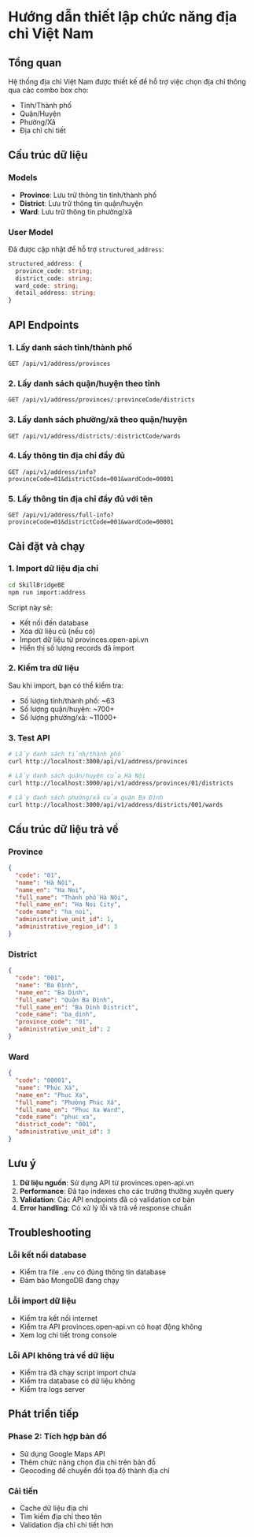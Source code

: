 # Hướng dẫn thiết lập chức năng địa chỉ Việt Nam

## Tổng quan

Hệ thống địa chỉ Việt Nam được thiết kế để hỗ trợ việc chọn địa chỉ thông qua các combo box cho:

- Tỉnh/Thành phố
- Quận/Huyện
- Phường/Xã
- Địa chỉ chi tiết

## Cấu trúc dữ liệu

### Models

- **Province**: Lưu trữ thông tin tỉnh/thành phố
- **District**: Lưu trữ thông tin quận/huyện
- **Ward**: Lưu trữ thông tin phường/xã

### User Model

Đã được cập nhật để hỗ trợ `structured_address`:

```typescript
structured_address: {
  province_code: string;
  district_code: string;
  ward_code: string;
  detail_address: string;
}
```

## API Endpoints

### 1. Lấy danh sách tỉnh/thành phố

```
GET /api/v1/address/provinces
```

### 2. Lấy danh sách quận/huyện theo tỉnh

```
GET /api/v1/address/provinces/:provinceCode/districts
```

### 3. Lấy danh sách phường/xã theo quận/huyện

```
GET /api/v1/address/districts/:districtCode/wards
```

### 4. Lấy thông tin địa chỉ đầy đủ

```
GET /api/v1/address/info?provinceCode=01&districtCode=001&wardCode=00001
```

### 5. Lấy thông tin địa chỉ đầy đủ với tên

```
GET /api/v1/address/full-info?provinceCode=01&districtCode=001&wardCode=00001
```

## Cài đặt và chạy

### 1. Import dữ liệu địa chỉ

```bash
cd SkillBridgeBE
npm run import:address
```

Script này sẽ:

- Kết nối đến database
- Xóa dữ liệu cũ (nếu có)
- Import dữ liệu từ provinces.open-api.vn
- Hiển thị số lượng records đã import

### 2. Kiểm tra dữ liệu

Sau khi import, bạn có thể kiểm tra:

- Số lượng tỉnh/thành phố: ~63
- Số lượng quận/huyện: ~700+
- Số lượng phường/xã: ~11000+

### 3. Test API

```bash
# Lấy danh sách tỉnh/thành phố
curl http://localhost:3000/api/v1/address/provinces

# Lấy danh sách quận/huyện của Hà Nội
curl http://localhost:3000/api/v1/address/provinces/01/districts

# Lấy danh sách phường/xã của quận Ba Đình
curl http://localhost:3000/api/v1/address/districts/001/wards
```

## Cấu trúc dữ liệu trả về

### Province

```json
{
  "code": "01",
  "name": "Hà Nội",
  "name_en": "Ha Noi",
  "full_name": "Thành phố Hà Nội",
  "full_name_en": "Ha Noi City",
  "code_name": "ha_noi",
  "administrative_unit_id": 1,
  "administrative_region_id": 3
}
```

### District

```json
{
  "code": "001",
  "name": "Ba Đình",
  "name_en": "Ba Dinh",
  "full_name": "Quận Ba Đình",
  "full_name_en": "Ba Dinh District",
  "code_name": "ba_dinh",
  "province_code": "01",
  "administrative_unit_id": 2
}
```

### Ward

```json
{
  "code": "00001",
  "name": "Phúc Xá",
  "name_en": "Phuc Xa",
  "full_name": "Phường Phúc Xá",
  "full_name_en": "Phuc Xa Ward",
  "code_name": "phuc_xa",
  "district_code": "001",
  "administrative_unit_id": 3
}
```

## Lưu ý

1. **Dữ liệu nguồn**: Sử dụng API từ provinces.open-api.vn
2. **Performance**: Đã tạo indexes cho các trường thường xuyên query
3. **Validation**: Các API endpoints đã có validation cơ bản
4. **Error handling**: Có xử lý lỗi và trả về response chuẩn

## Troubleshooting

### Lỗi kết nối database

- Kiểm tra file `.env` có đúng thông tin database
- Đảm bảo MongoDB đang chạy

### Lỗi import dữ liệu

- Kiểm tra kết nối internet
- Kiểm tra API provinces.open-api.vn có hoạt động không
- Xem log chi tiết trong console

### Lỗi API không trả về dữ liệu

- Kiểm tra đã chạy script import chưa
- Kiểm tra database có dữ liệu không
- Kiểm tra logs server

## Phát triển tiếp

### Phase 2: Tích hợp bản đồ

- Sử dụng Google Maps API
- Thêm chức năng chọn địa chỉ trên bản đồ
- Geocoding để chuyển đổi tọa độ thành địa chỉ

### Cải tiến

- Cache dữ liệu địa chỉ
- Tìm kiếm địa chỉ theo tên
- Validation địa chỉ chi tiết hơn
